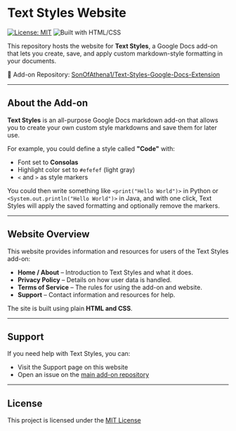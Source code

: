 # Text Styles Website

[![License: MIT](https://img.shields.io/badge/License-MIT-yellow.svg)](LICENSE)
![Built with HTML/CSS](https://img.shields.io/badge/Built%20with-HTML%20%26%20CSS-blue)

This repository hosts the website for **Text Styles**, a Google Docs add-on that lets you create, save, and apply custom markdown-style formatting in your documents.

🔗 Add-on Repository: [SonOfAthena1/Text-Styles-Google-Docs-Extension](https://github.com/SonOfAthena1/Text-Styles-Google-Docs-Extension)

---

## About the Add-on

**Text Styles** is an all-purpose Google Docs markdown add-on that allows you to create your own custom style markdowns and save them for later use.  

For example, you could define a style called **"Code"** with:
- Font set to **Consolas**  
- Highlight color set to `#efefef` (light gray)  
- `<` and `>` as style markers  

You could then write something like `<print("Hello World")>` in Python or `<System.out.println("Hello World")>` in Java, and with one click, Text Styles will apply the saved formatting and optionally remove the markers.

---

## Website Overview

This website provides information and resources for users of the Text Styles add-on:

- **Home / About** – Introduction to Text Styles and what it does.  
- **Privacy Policy** – Details on how user data is handled.  
- **Terms of Service** – The rules for using the add-on and website.  
- **Support** – Contact information and resources for help.  

The site is built using plain **HTML and CSS**.

---

## Support

If you need help with Text Styles, you can:

- Visit the Support page on this website
- Open an issue on the [main add-on repository](https://github.com/SonOfAthena1/Text-Styles-Google-Docs-Extension/issues)

---

## License

This project is licensed under the [MIT License](https://github.com/SonOfAthena1/AboutTextStylesWebsite/blob/master/LICENSE)
